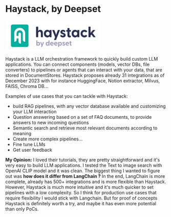 # Haystack, by Deepset

<img src="../img/haystack.png" alt="quivr_logo" width="300"/>

Haystack is a LLM orchestration framework to quickly build custom LLM applications. You can connect components (models, vector DBs, file converters) to pipelines or agents that can interact with your data, that are stored in DocumentStores. Haystack proposes already 31 integrations as of December 2023 with for instance HuggingFace, Notion extractor, Milvus, FAISS, Chroma DB...

Examples of use cases that you can tackle with Haystack:

- build RAG pipelines, with any vector database available and customizing your LLM interaction  
- Question answering based on a set of FAQ documents, to provide answers to new incoming questions  
- Semantic search and retrieve most relevant documents according to meaning  
- Create more complex pipelines...  
- Fine tune LLMs  
- Get user feedback  


**My Opinion:** I loved their tutorials, they are pretty straightforward and it's very easy to build LLM applications. I tested the Text to image search with OpenAI CLIP model and it was clean. The biggest thing I wanted to figure out was **how does it differ from LangChain ?** In the end, LangChain is more complete, already has 500+ integrations and is more flexible than Haystack. However, Haystack is much more intuitive and it's much quicker to set pipelines with a low complexity. So I think for production use cases that require flexibility I would stick with Langchain. But for proof of concepts Haystack is definitely worth a try, and maybe it has even more potential than only PoCs.
